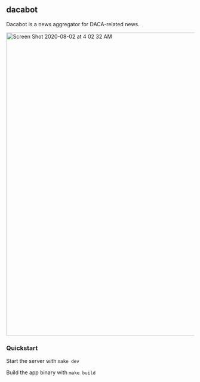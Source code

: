 dacabot
---

Dacabot is a news aggregator for DACA-related news.

<img width="814" alt="Screen Shot 2020-08-02 at 4 02 32 AM" src="https://user-images.githubusercontent.com/6523726/89118631-0f3adf00-d475-11ea-8f9a-261b7eba90a3.png">

<br />

### Quickstart

Start the server with `make dev`

Build the app binary with `make build`

